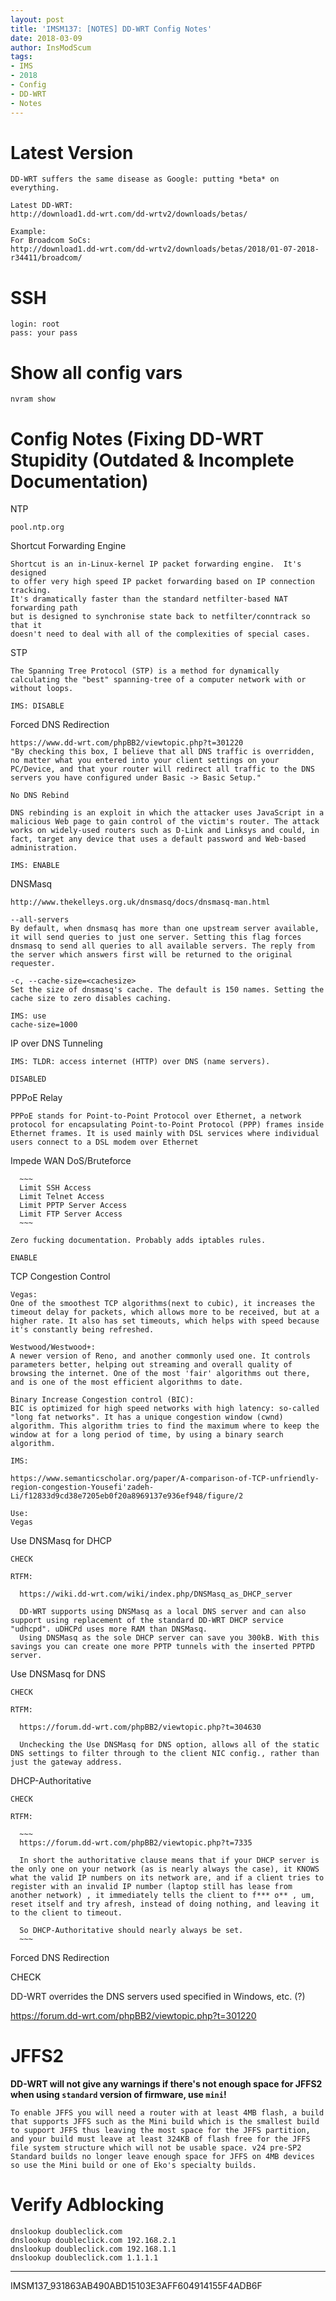 ```yaml
---
layout: post
title: 'IMSM137: [NOTES] DD-WRT Config Notes'
date: 2018-03-09
author: InsModScum
tags:
- IMS
- 2018
- Config
- DD-WRT
- Notes
---
```


<!-- more -->

# Latest Version #

  ~~~
  DD-WRT suffers the same disease as Google: putting *beta* on everything.

  Latest DD-WRT:
  http://download1.dd-wrt.com/dd-wrtv2/downloads/betas/

  Example:
  For Broadcom SoCs:
  http://download1.dd-wrt.com/dd-wrtv2/downloads/betas/2018/01-07-2018-r34411/broadcom/
  ~~~

# SSH #

  ~~~
  login: root
  pass: your pass
  ~~~

# Show all config vars

  ~~~
  nvram show
  ~~~

# Config Notes (Fixing DD-WRT Stupidity (Outdated & Incomplete Documentation) #

  NTP

    pool.ntp.org

  Shortcut Forwarding Engine

    Shortcut is an in-Linux-kernel IP packet forwarding engine.  It's designed
    to offer very high speed IP packet forwarding based on IP connection tracking.
    It's dramatically faster than the standard netfilter-based NAT forwarding path
    but is designed to synchronise state back to netfilter/conntrack so that it
    doesn't need to deal with all of the complexities of special cases.

  STP

    The Spanning Tree Protocol (STP) is a method for dynamically calculating the "best" spanning-tree of a computer network with or without loops.

    IMS: DISABLE

  Forced DNS Redirection

    https://www.dd-wrt.com/phpBB2/viewtopic.php?t=301220
    "By checking this box, I believe that all DNS traffic is overridden, no matter what you entered into your client settings on your PC/Device, and that your router will redirect all traffic to the DNS servers you have configured under Basic -> Basic Setup."

    No DNS Rebind

    DNS rebinding is an exploit in which the attacker uses JavaScript in a malicious Web page to gain control of the victim's router. The attack works on widely-used routers such as D-Link and Linksys and could, in fact, target any device that uses a default password and Web-based administration.

    IMS: ENABLE

  DNSMasq

    http://www.thekelleys.org.uk/dnsmasq/docs/dnsmasq-man.html

    --all-servers
    By default, when dnsmasq has more than one upstream server available, it will send queries to just one server. Setting this flag forces dnsmasq to send all queries to all available servers. The reply from the server which answers first will be returned to the original requester.

    -c, --cache-size=<cachesize>
    Set the size of dnsmasq's cache. The default is 150 names. Setting the cache size to zero disables caching.

    IMS: use
    cache-size=1000

  IP over DNS Tunneling

    IMS: TLDR: access internet (HTTP) over DNS (name servers).

    DISABLED

  PPPoE Relay

    PPPoE stands for Point-to-Point Protocol over Ethernet, a network protocol for encapsulating Point-to-Point Protocol (PPP) frames inside Ethernet frames. It is used mainly with DSL services where individual users connect to a DSL modem over Ethernet

  Impede WAN DoS/Bruteforce

      ~~~
      Limit SSH Access
      Limit Telnet Access
      Limit PPTP Server Access
      Limit FTP Server Access
      ~~~

    Zero fucking documentation. Probably adds iptables rules.

    ENABLE

  TCP Congestion Control

    Vegas:
    One of the smoothest TCP algorithms(next to cubic), it increases the timeout delay for packets, which allows more to be received, but at a higher rate. It also has set timeouts, which helps with speed because it's constantly being refreshed.

    Westwood/Westwood+:
    A newer version of Reno, and another commonly used one. It controls parameters better, helping out streaming and overall quality of browsing the internet. One of the most 'fair' algorithms out there, and is one of the most efficient algorithms to date.

    Binary Increase Congestion control (BIC):
    BIC is optimized for high speed networks with high latency: so-called "long fat networks". It has a unique congestion window (cwnd) algorithm. This algorithm tries to find the maximum where to keep the window at for a long period of time, by using a binary search algorithm.

    IMS:

    https://www.semanticscholar.org/paper/A-comparison-of-TCP-unfriendly-region-congestion-Yousefi'zadeh-Li/f12833d9cd38e7205eb0f20a8969137e936ef948/figure/2

    Use:
    Vegas

  Use DNSMasq for DHCP

    CHECK

    RTFM:

      https://wiki.dd-wrt.com/wiki/index.php/DNSMasq_as_DHCP_server

      DD-WRT supports using DNSMasq as a local DNS server and can also support using replacement of the standard DD-WRT DHCP service "udhcpd". uDHCPd uses more RAM than DNSMasq.
      Using DNSMasq as the sole DHCP server can save you 300kB. With this savings you can create one more PPTP tunnels with the inserted PPTPD server.

  Use DNSMasq for DNS

    CHECK

    RTFM:

      https://forum.dd-wrt.com/phpBB2/viewtopic.php?t=304630

      Unchecking the Use DNSMasq for DNS option, allows all of the static DNS settings to filter through to the client NIC config., rather than just the gateway address.

  DHCP-Authoritative

    CHECK

    RTFM:

      ~~~
      https://forum.dd-wrt.com/phpBB2/viewtopic.php?t=7335

      In short the authoritative clause means that if your DHCP server is the only one on your network (as is nearly always the case), it KNOWS what the valid IP numbers on its network are, and if a client tries to register with an invalid IP number (laptop still has lease from another network) , it immediately tells the client to f*** o** , um, reset itself and try afresh, instead of doing nothing, and leaving it to the client to timeout.

      So DHCP-Authoritative should nearly always be set.
      ~~~

Forced DNS Redirection

  CHECK

  DD-WRT overrides the DNS servers used specified in Windows, etc. (?)

  https://forum.dd-wrt.com/phpBB2/viewtopic.php?t=301220

# JFFS2 #

  **DD-WRT will not give any warnings if there's not enough space for JFFS2 when using `standard` version of firmware, use `mini`!**

  ~~~
  To enable JFFS you will need a router with at least 4MB flash, a build that supports JFFS such as the Mini build which is the smallest build to support JFFS thus leaving the most space for the JFFS partition, and your build must leave at least 324KB of flash free for the JFFS file system structure which will not be usable space. v24 pre-SP2 Standard builds no longer leave enough space for JFFS on 4MB devices so use the Mini build or one of Eko's specialty builds.
  ~~~

# Verify Adblocking #

  ~~~
  dnslookup doubleclick.com
  dnslookup doubleclick.com 192.168.2.1
  dnslookup doubleclick.com 192.168.1.1
  dnslookup doubleclick.com 1.1.1.1
  ~~~

---

IMSM137_931863AB490ABD15103E3AFF604914155F4ADB6F